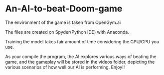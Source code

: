 # An-AI-to-beat-Doom-game
The environment of the game is taken from OpenGym.ai

The files are created on Spyder(Python IDE) with Anaconda.

Training the model takes fair amount of time considering the CPU/GPU you use.

As your compile the program, the AI explores various ways of beating the game, and the gameplay will be stored in the videos folder, depicting the various scenarios of how well our AI is performing.
Enjoy!!
